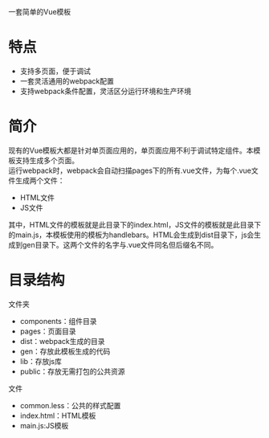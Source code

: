 一套简单的Vue模板
# 特点
* 支持多页面，便于调试
* 一套灵活通用的webpack配置
* 支持webpack条件配置，灵活区分运行环境和生产环境

# 简介
现有的Vue模板大都是针对单页面应用的，单页面应用不利于调试特定组件。本模板支持生成多个页面。  
运行webpack时，webpack会自动扫描pages下的所有.vue文件，为每个.vue文件生成两个文件：
* HTML文件
* JS文件

其中，HTML文件的模板就是此目录下的index.html，JS文件的模板就是此目录下的main.js，本模板使用的模板为handlebars。HTML会生成到dist目录下，js会生成到gen目录下。这两个文件的名字与.vue文件同名但后缀名不同。  

# 目录结构
文件夹
* components：组件目录
* pages：页面目录
* dist：webpack生成的目录
* gen：存放此模板生成的代码
* lib：存放js库
* public：存放无需打包的公共资源

文件
* common.less：公共的样式配置
* index.html：HTML模板
* main.js:JS模板
